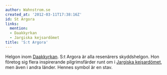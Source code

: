 ```yaml
---
author: Wahnstrom.se
created_at: '2012-03-11T17:38:16Z'
id: St Argora
links:
  mention:
  - Daakkyrkan
  - Jargiska kejsardömet
title: 'S:t Argora'
---
```


Helgon inom [Daakkyrkan]. S:t Argora är alla resenärers skyddshelgon. Hon företog sig flera
inspirerande pilgrimsfärder runt om i [Jargiska kejsardömet], men även i andra länder. Hennes symbol
är en stav.

  [Daakkyrkan]: Daakkyrkan
  [Jargiska kejsardömet]: Jargiska_kejsardömet